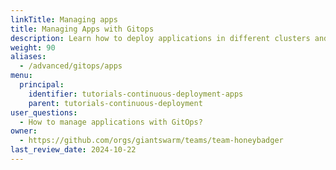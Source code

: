```yaml
---
linkTitle: Managing apps
title: Managing Apps with Gitops
description: Learn how to deploy applications in different clusters and environments using GitOps.
weight: 90
aliases:
  - /advanced/gitops/apps
menu:
  principal:
    identifier: tutorials-continuous-deployment-apps
    parent: tutorials-continuous-deployment
user_questions:
  - How to manage applications with GitOps?
owner:
  - https://github.com/orgs/giantswarm/teams/team-honeybadger
last_review_date: 2024-10-22
---
```

